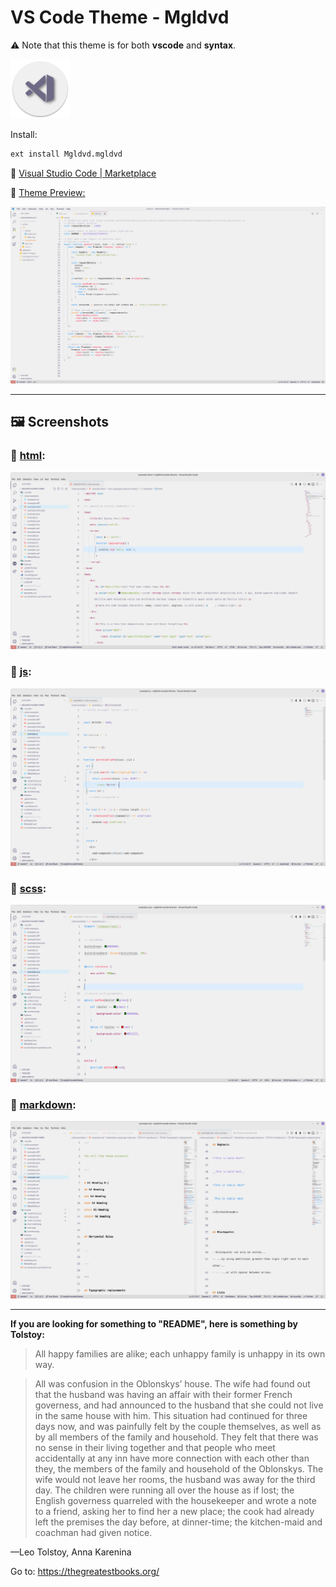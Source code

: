 # VS Code Theme - Mgldvd

⚠️ Note that this theme is for both **vscode** and **syntax**.

![Preview](images/icon-small.png)

Install:

```bash
ext install Mgldvd.mgldvd
```

🔗 [Visual Studio Code | Marketplace](https://marketplace.visualstudio.com/items?itemName=Mgldvd.mgldvd)

🔗 [Theme Preview:](https://raw.githubusercontent.com/mgldvd/vscode-theme/master/images/preview.png)

![Preview](images/preview.png)

----------

## 🖼️ Screenshots

### 🔗 [html](images/code-html.png):

![html](images/code-html.png)

### 🔗 [js](images/code-js.png):

![js](images/code-js.png)

### 🔗 [scss](images/code-scss.png):

![scss](images/code-scss.png)

### 🔗 [markdown](images/code-md.png):

![markdown](images/code-md.png)

----------

**If you are looking for something to "README", here is something by Tolstoy:**

> All happy families are alike; each unhappy family is unhappy in its own way.

> All was confusion in the Oblonskys’ house. The wife had found out that the husband was having an affair with their former French governess, and had announced to the husband that she could not live in the same house with him. This situation had continued for three days now, and was painfully felt by the couple themselves, as well as by all members of the family and household. They felt that there was no sense in their living together and that people who meet accidentally at any inn have more connection with each other than they, the members of the family and household of the Oblonskys. The wife would not leave her rooms, the husband was away for the third day. The children were running all over the house as if lost; the English governess quarreled with the housekeeper and wrote a note to a friend, asking her to find her a new place; the cook had already left the premises the day before, at dinner-time; the kitchen-maid and coachman had given notice.

—Leo Tolstoy, Anna Karenina

Go to: https://thegreatestbooks.org/